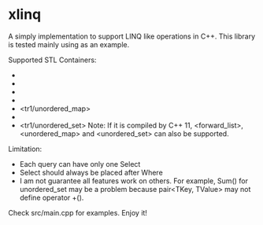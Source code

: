 # xlinq
A simply implementation to support LINQ like operations in C++. This library is tested mainly using <vector> as an example.

Supported STL Containers:
- <vector>
- <list>
- <deque>
- <map>
- <tr1/unordered_map>
- <set>
- <tr1/unordered_set>
Note: If it is compiled by C++ 11, <forward_list>, <unordered_map> and <unordered_set> can also be supported.

Limitation:
- Each query can have only one Select
- Select should always be placed after Where
- I am not guarantee all features work on others. For example, Sum() for unordered_set may be a problem because pair<TKey, TValue> may not define operator +().

Check src/main.cpp for examples. Enjoy it!
